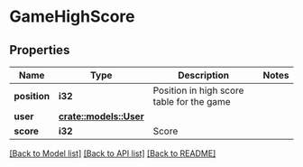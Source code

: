 # GameHighScore

## Properties

Name | Type | Description | Notes
------------ | ------------- | ------------- | -------------
**position** | **i32** | Position in high score table for the game | 
**user** | [**crate::models::User**](User.md) |  | 
**score** | **i32** | Score | 

[[Back to Model list]](../README.md#documentation-for-models) [[Back to API list]](../README.md#documentation-for-api-endpoints) [[Back to README]](../README.md)



